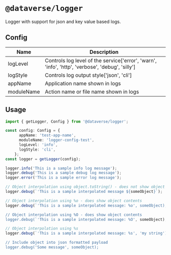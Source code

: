 # `@dataverse/logger`

Logger with support for json and key value based logs.

## Config

| Name                                        | Description                                                                                     |
| ------------------------------------------- | ----------------------------------------------------------------------------------------------  |
| logLevel                                    | Controls log level of the service['error', 'warn', 'info', 'http', 'verbose', 'debug', 'silly'] |                           |
| logStyle                                    | Controls log output style['json', 'cli']                                                        |
| appName                                     | Application name shown in logs                                                                  |
| moduleName                                  | Action name or file name shown in logs                                                       |


## Usage

```typescript
import { getLogger, Config } from '@dataverse/logger';

const config: Config = {
      appName: 'test-app-name',
      moduleName: 'logger-config-test',
      logLevel: 'info',
      logStyle: 'cli',
    };
const logger = getLogger(config);

logger.info('This is a sample info log message');
logger.debug('This is a sample debug log message');
logger.error('This is a sample error log message');

// Object interpolation using object.toString() - does not show object contents
logger.debug(`'This is a sample interpolated message ${someObject}`);

// Object interpolation using %o - does show object contents
logger.debug(`'This is a sample interpolated message: %o', someObject);

// Object interpolation using %O - does show object contents
logger.debug(`'This is a sample interpolated message: %O', someObject);

// Object interpolation using %s
logger.debug(`'This is a sample interpolated message: %s', 'my string');

// Include object into json formatted payload
logger.debug('Some message', someObject);
```
